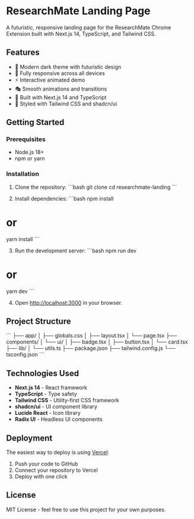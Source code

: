 # ResearchMate Landing Page

A futuristic, responsive landing page for the ResearchMate Chrome Extension built with Next.js 14, TypeScript, and Tailwind CSS.

## Features

- 🎨 Modern dark theme with futuristic design
- 📱 Fully responsive across all devices
- ⚡ Interactive animated demo
- 🎭 Smooth animations and transitions
- 🔧 Built with Next.js 14 and TypeScript
- 💅 Styled with Tailwind CSS and shadcn/ui

## Getting Started

### Prerequisites

- Node.js 18+ 
- npm or yarn

### Installation

1. Clone the repository:
\`\`\`bash
git clone <your-repo-url>
cd researchmate-landing
\`\`\`

2. Install dependencies:
\`\`\`bash
npm install
# or
yarn install
\`\`\`

3. Run the development server:
\`\`\`bash
npm run dev
# or
yarn dev
\`\`\`

4. Open [http://localhost:3000](http://localhost:3000) in your browser.

## Project Structure

\`\`\`
├── app/
│   ├── globals.css
│   ├── layout.tsx
│   └── page.tsx
├── components/
│   └── ui/
│       ├── badge.tsx
│       ├── button.tsx
│       └── card.tsx
├── lib/
│   └── utils.ts
├── package.json
├── tailwind.config.js
└── tsconfig.json
\`\`\`

## Technologies Used

- **Next.js 14** - React framework
- **TypeScript** - Type safety
- **Tailwind CSS** - Utility-first CSS framework
- **shadcn/ui** - UI component library
- **Lucide React** - Icon library
- **Radix UI** - Headless UI components

## Deployment

The easiest way to deploy is using [Vercel](https://vercel.com):

1. Push your code to GitHub
2. Connect your repository to Vercel
3. Deploy with one click

## License

MIT License - feel free to use this project for your own purposes.

